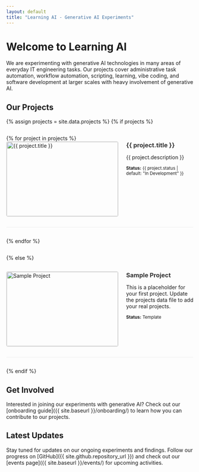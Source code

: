 ```yaml
---
layout: default
title: "Learning AI - Generative AI Experiments"
---
```


# Welcome to Learning AI

We are experimenting with generative AI technologies in many areas of everyday IT engineering tasks. Our projects cover administrative task automation, workflow automation, scripting, learning, vibe coding, and software development at larger scales with heavy involvement of generative AI.

## Our Projects

{% assign projects = site.data.projects %}
{% if projects %}
<div class="projects-list">
  {% for project in projects %}
  <div class="project-item">
    <div class="project-thumbnail">
      <img src="{{ site.baseurl }}/assets/images/{{ project.thumbnail | default: 'placeholder-300x200.png' }}" 
           alt="{{ project.title }}" width="300" height="200">
    </div>
    <div class="project-content">
      <h3><a href="{{ site.baseurl }}/projects/{{ project.slug }}/">{{ project.title }}</a></h3>
      <p>{{ project.description }}</p>
      <p><small><strong>Status:</strong> {{ project.status | default: "In Development" }}</small></p>
    </div>
  </div>
  {% endfor %}
</div>
{% else %}
<div class="projects-list">
  <div class="project-item">
    <div class="project-thumbnail">
      <img src="{{ site.baseurl }}/assets/images/placeholder-300x200.png" 
           alt="Sample Project" width="300" height="200">
    </div>
    <div class="project-content">
      <h3><a href="{{ site.baseurl }}/projects/sample-project/">Sample Project</a></h3>
      <p>This is a placeholder for your first project. Update the projects data file to add your real projects.</p>
      <p><small><strong>Status:</strong> Template</small></p>
    </div>
  </div>
</div>
{% endif %}

## Get Involved

Interested in joining our experiments with generative AI? Check out our [onboarding guide]({{ site.baseurl }}/onboarding/) to learn how you can contribute to our projects.

## Latest Updates

Stay tuned for updates on our ongoing experiments and findings. Follow our progress on [GitHub]({{ site.github.repository_url }}) and check out our [events page]({{ site.baseurl }}/events/) for upcoming activities.

<style>
.projects-list {
  margin: 2em 0;
}

.project-item {
  display: flex;
  margin-bottom: 2em;
  padding-bottom: 2em;
  border-bottom: 1px solid #eee;
  align-items: flex-start;
}

.project-thumbnail {
  flex-shrink: 0;
  margin-right: 1.5em;
}

.project-thumbnail img {
  border: 1px solid #ddd;
  border-radius: 4px;
}

.project-content {
  flex: 1;
}

.project-content h3 {
  margin-top: 0;
  margin-bottom: 0.5em;
}

.project-content h3 a {
  text-decoration: none;
  color: #333;
}

.project-content h3 a:hover {
  color: #0366d6;
}

@media (max-width: 768px) {
  .project-item {
    flex-direction: column;
  }
  
  .project-thumbnail {
    margin-right: 0;
    margin-bottom: 1em;
    align-self: center;
  }
}
</style>
